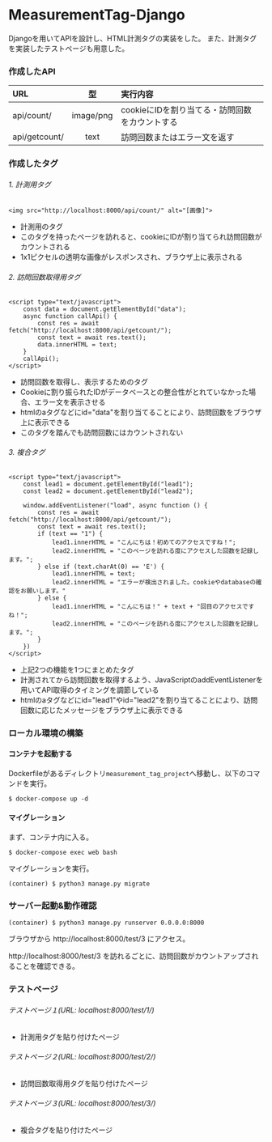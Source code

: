 # MeasurementTag-Django
Djangoを用いてAPIを設計し、HTML計測タグの実装をした。
また、計測タグを実装したテストページも用意した。

### 作成したAPI
| URL | 型 | 実行内容 |
|:------------|:-------:|:----------|
| api/count/ | image/png | cookieにIDを割り当てる・訪問回数をカウントする |
| api/getcount/ | text | 訪問回数またはエラー文を返す |

### 作成したタグ
###### 1. 計測用タグ
```<img src="http://localhost:8000/api/count/" alt="[画像]">```
- 計測用のタグ
- このタグを持ったページを訪れると、cookieにIDが割り当てられ訪問回数がカウントされる
- 1x1ピクセルの透明な画像がレスポンスされ、ブラウザ上に表示される

###### 2. 訪問回数取得用タグ
```
<script type="text/javascript">
    const data = document.getElementById("data");
    async function callApi() {
        const res = await fetch("http://localhost:8000/api/getcount/");
        const text = await res.text();
        data.innerHTML = text;
    }
    callApi();
</script>
```
- 訪問回数を取得し、表示するためのタグ
- Cookieに割り振られたIDがデータベースとの整合性がとれていなかった場合、エラー文を表示させる
- htmlのaタグなどにid="data"を割り当てることにより、訪問回数をブラウザ上に表示できる
- このタグを踏んでも訪問回数にはカウントされない

###### 3. 複合タグ
```
<script type="text/javascript">
    const lead1 = document.getElementById("lead1");
    const lead2 = document.getElementById("lead2");

    window.addEventListener("load", async function () {
        const res = await fetch("http://localhost:8000/api/getcount/");
        const text = await res.text();
        if (text == "1") {
            lead1.innerHTML = "こんにちは！初めてのアクセスですね！";
            lead2.innerHTML = "このページを訪れる度にアクセスした回数を記録します。";
        } else if (text.charAt(0) == 'E') {
            lead1.innerHTML = text;
            lead2.innerHTML = "エラーが検出されました。cookieやdatabaseの確認をお願いします。"
        } else {
            lead1.innerHTML = "こんにちは！" + text + "回目のアクセスですね！";
            lead2.innerHTML = "このページを訪れる度にアクセスした回数を記録します。";
        }
    })
</script>
```
- 上記2つの機能を1つにまとめたタグ
- 計測されてから訪問回数を取得するよう、JavaScriptのaddEventListenerを用いてAPI取得のタイミングを調節している
- htmlのaタグなどにid="lead1"やid="lead2"を割り当てることにより、訪問回数に応じたメッセージをブラウザ上に表示できる

### ローカル環境の構築
#### コンテナを起動する

Dockerfileがあるディレクトリ`measurement_tag_project`へ移動し、以下のコマンドを実行。
```
$ docker-compose up -d
```

#### マイグレーション
まず、コンテナ内に入る。
```
$ docker-compose exec web bash
```

マイグレーションを実行。
```
(container) $ python3 manage.py migrate
```

### サーバー起動&動作確認
```
(container) $ python3 manage.py runserver 0.0.0.0:8000
```

ブラウザから http://localhost:8000/test/3 にアクセス。

http://localhost:8000/test/3 を訪れるごとに、訪問回数がカウントアップされることを確認できる。

### テストページ
###### テストページ１(URL: localhost:8000/test/1/)
- 計測用タグを貼り付けたページ
###### テストページ２(URL: localhost:8000/test/2/)
- 訪問回数取得用タグを貼り付けたページ
###### テストページ３(URL: localhost:8000/test/3/)
- 複合タグを貼り付けたページ
